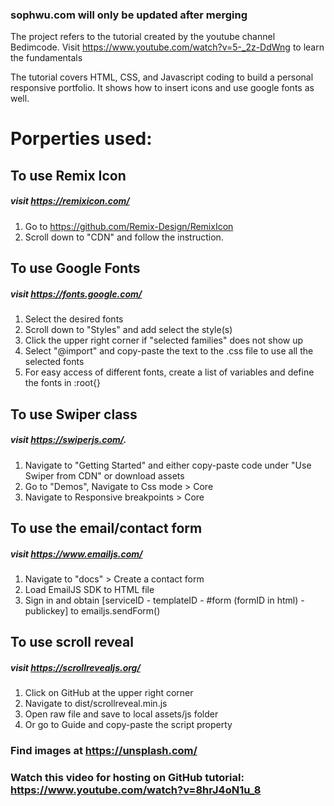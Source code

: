 ### sophwu.com will only be updated after merging 

The project refers to the tutorial created by the youtube channel Bedimcode. Visit https://www.youtube.com/watch?v=5-_2z-DdWng to learn the fundamentals

The tutorial covers HTML, CSS, and Javascript coding to build a personal responsive portfolio. It shows how to insert icons and use google fonts as well. 

# Porperties used:

## To use Remix Icon
##### visit https://remixicon.com/
1. Go to https://github.com/Remix-Design/RemixIcon
2. Scroll down to "CDN" and follow the instruction. 

## To use Google Fonts
##### visit https://fonts.google.com/
1. Select the desired fonts
2. Scroll down to "Styles" and add select the style(s)
3. Click the upper right corner if "selected families" does not show up
4. Select "@import" and copy-paste the text to the .css file to use all the selected fonts
5. For easy access of different fonts, create a list of variables and define the fonts in :root{}

## To use Swiper class
##### visit https://swiperjs.com/. 
1. Navigate to "Getting Started" and either copy-paste code under "Use Swiper from CDN" or download assets
2. Go to "Demos", Navigate to Css mode > Core
3. Navigate to Responsive breakpoints > Core

## To use the email/contact form
##### visit https://www.emailjs.com/
1. Navigate to "docs" > Create a contact form
2. Load EmailJS SDK to HTML file
3. Sign in and obtain [serviceID - templateID - #form (formID in html) - publickey] to emailjs.sendForm()

## To use scroll reveal
##### visit https://scrollrevealjs.org/
1. Click on GitHub at the upper right corner
2. Navigate to dist/scrollreveal.min.js
3. Open raw file and save to local assets/js folder
4. Or go to Guide and copy-paste the script property

### Find images at https://unsplash.com/
### Watch this video for hosting on GitHub tutorial: https://www.youtube.com/watch?v=8hrJ4oN1u_8
